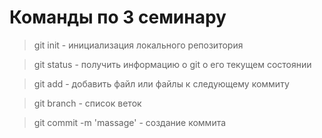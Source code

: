 # Команды по 3 семинару

> git init - инициализация локального репозитория

> git status - получить информацию о git о его текущем состоянии

> git add - добавить файл или файлы к следующему коммиту

> git branch - список веток

> git commit -m 'massage' - создание коммита